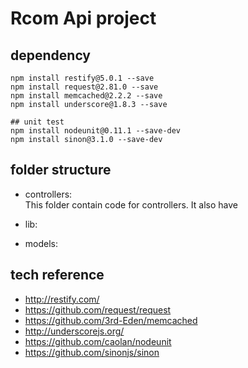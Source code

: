 # Rcom Api project

## dependency
```
npm install restify@5.0.1 --save
npm install request@2.81.0 --save
npm install memcached@2.2.2 --save
npm install underscore@1.8.3 --save

## unit test
npm install nodeunit@0.11.1 --save-dev
npm install sinon@3.1.0 --save-dev

```

## folder structure
* controllers:  
This folder contain code for controllers. It also have 

* lib:

* models:

## tech reference
* http://restify.com/
* https://github.com/request/request
* https://github.com/3rd-Eden/memcached
* http://underscorejs.org/
* https://github.com/caolan/nodeunit
* https://github.com/sinonjs/sinon